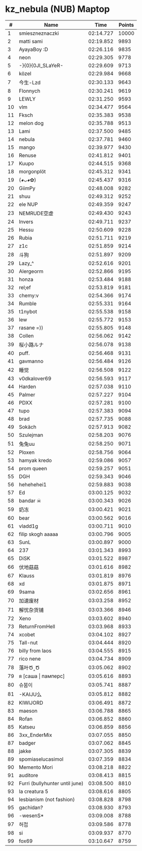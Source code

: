 # kz_nebula (NUB) Maptop

|  # | Name | Time | Points |
|-------------- | -------------- | -------------- | -------------- | 
| 1 | smieszneznaczki | 02:14.727 | 10000 | 
| 2 | matti sami | 02:19.852 | 9893 | 
| 3 | AyayaBoy :D | 02:26.116 | 9835 | 
| 4 | neon | 02:29.305 | 9778 | 
| 5 | -}{0}{0JI_SLaYeR- | 02:29.609 | 9713 | 
| 6 | közel | 02:29.984 | 9668 | 
| 7 | 今生-Lzd | 02:30.133 | 9643 | 
| 8 | Flonnych | 02:30.241 | 9619 | 
| 9 | LEWLY | 02:31.250 | 9593 | 
| 10 | vlm | 02:34.477 | 9564 | 
| 11 | Fksch | 02:35.383 | 9538 | 
| 12 | melon dog | 02:35.788 | 9513 | 
| 13 | Lami | 02:37.500 | 9485 | 
| 14 | nebula | 02:37.781 | 9460 | 
| 15 | mango | 02:39.977 | 9430 | 
| 16 | Renuse | 02:41.812 | 9401 | 
| 17 | Kuupo | 02:44.515 | 9368 | 
| 18 | morgonplöt | 02:45.312 | 9341 | 
| 19 | (◕ᴗ◕✿) | 02:45.437 | 9316 | 
| 20 | GiimPy | 02:48.008 | 9282 | 
| 21 | shuu | 02:49.312 | 9252 | 
| 22 | ele NUP | 02:49.359 | 9247 | 
| 23 | NEMRUDE空虚 | 02:49.430 | 9243 | 
| 24 | Invers | 02:49.711 | 9237 | 
| 25 | Hessu | 02:50.609 | 9228 | 
| 26 | Rubia | 02:51.711 | 9219 | 
| 27 | z1c | 02:51.859 | 9214 | 
| 28 | 斗狗 | 02:51.897 | 9209 | 
| 29 | Lazy_^ | 02:52.616 | 9201 | 
| 30 | Alergeorm | 02:52.866 | 9195 | 
| 31 | honza | 02:53.484 | 9188 | 
| 32 | rel;ef | 02:53.819 | 9181 | 
| 33 | chemy:v | 02:54.366 | 9174 | 
| 34 | Rumble | 02:55.331 | 9164 | 
| 35 | t1nybot | 02:55.538 | 9158 | 
| 36 | lew | 02:55.772 | 9153 | 
| 37 | rasane =)) | 02:55.805 | 9148 | 
| 38 | Collen | 02:56.062 | 9142 | 
| 39 | 桜小路ルナ | 02:56.078 | 9138 | 
| 40 | puff. | 02:56.468 | 9131 | 
| 41 | gavmanno | 02:56.484 | 9126 | 
| 42 | 睡觉 | 02:56.508 | 9122 | 
| 43 | v0dkalover69 | 02:56.593 | 9117 | 
| 44 | Harden | 02:57.038 | 9110 | 
| 45 | Palmer | 02:57.227 | 9104 | 
| 46 | PDXX | 02:57.281 | 9100 | 
| 47 | tupo | 02:57.383 | 9094 | 
| 48 | brad | 02:57.735 | 9088 | 
| 49 | Sokäch | 02:57.913 | 9082 | 
| 50 | Szulejman | 02:58.203 | 9076 | 
| 51 | 兔兔uu | 02:58.250 | 9071 | 
| 52 | Ploxen | 02:58.756 | 9064 | 
| 53 | hamyak kredo | 02:59.086 | 9057 | 
| 54 | prom queen | 02:59.257 | 9051 | 
| 55 | DGH | 02:59.343 | 9046 | 
| 56 | hehehehei1 | 02:59.883 | 9038 | 
| 57 | Ed | 03:00.125 | 9032 | 
| 58 | bandar ☠ | 03:00.343 | 9026 | 
| 59 | 奶冻 | 03:00.421 | 9021 | 
| 60 | bear | 03:00.562 | 9016 | 
| 61 | vladd1g | 03:00.711 | 9010 | 
| 62 | filip skogh aaaaa | 03:00.796 | 9005 | 
| 63 | SunL | 03:00.897 | 9000 | 
| 64 | 237 | 03:01.343 | 8993 | 
| 65 | DiSK | 03:01.522 | 8987 | 
| 66 | 伏地菇菇 | 03:01.616 | 8982 | 
| 67 | Klauss | 03:01.819 | 8976 | 
| 68 | xd | 03:01.875 | 8971 | 
| 69 | 9sama | 03:02.656 | 8961 | 
| 70 | 加速废材 | 03:03.258 | 8952 | 
| 71 | 解忧杂货铺 | 03:03.366 | 8946 | 
| 72 | Xeno | 03:03.602 | 8940 | 
| 73 | ReturnFromHell | 03:03.968 | 8933 | 
| 74 | xcobet | 03:04.102 | 8927 | 
| 75 | Tall-nut | 03:04.444 | 8920 | 
| 76 | billy from laos | 03:04.555 | 8915 | 
| 77 | rico nene | 03:04.734 | 8909 | 
| 78 | 落叶Ծ‸Ծ | 03:05.062 | 8902 | 
| 79 | я [саша \| памперс] | 03:05.616 | 8893 | 
| 80 | 슈붐이 | 03:05.741 | 8887 | 
| 81 | -KAIJU么 | 03:05.812 | 8882 | 
| 82 | KIWIJORD | 03:06.491 | 8872 | 
| 83 | maeson | 03:06.788 | 8865 | 
| 84 | Rofan | 03:06.852 | 8860 | 
| 85 | Katseu | 03:06.859 | 8856 | 
| 86 | 3xx_EnderMix | 03:07.055 | 8850 | 
| 87 | badger | 03:07.062 | 8845 | 
| 88 | jakke | 03:07.305 | 8839 | 
| 89 | spomiaselucasimol | 03:07.359 | 8834 | 
| 90 | Memento Mori | 03:08.218 | 8822 | 
| 91 | auditore | 03:08.413 | 8815 | 
| 92 | Furri (bullyhunter until june) | 03:08.500 | 8810 | 
| 93 | la creatura 5 | 03:08.616 | 8805 | 
| 94 | lesbianism (not fashion) | 03:08.828 | 8798 | 
| 95 | gachidan? | 03:08.930 | 8793 | 
| 96 | -wesenS* | 03:09.008 | 8788 | 
| 97 | 허접 | 03:09.586 | 8778 | 
| 98 | si | 03:09.937 | 8770 | 
| 99 | fox69 | 03:10.647 | 8759 | 

